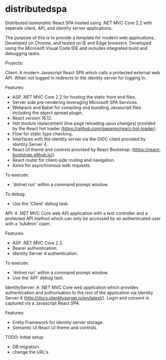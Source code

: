 # distributedspa
Distributed isomorphic React SPA hosted using .NET MVC Core 2.2 with seperate client, API, and identity server applications.

The purpose of this is to provide a template for modern web applications.. Developed on Chrome, and tested on IE and Edge browsers. Developed using the Microsoft Visual Code IDE and includes integrated build and debugging tasks.

Projects:

Client: A modern Javascript React SPA which calls a protected external web API. When not logged in redirects to the identity server for logging in.
  
Features:
  - ASP .NET MVC Core 2.2 for hosting the static front end files.
  - Server side pre-rendering leveraging Microsoft SPA Services.
  - Webpack and Babel for compiling and bundling Javascript files including the object spread plugin.
  - React version 16.12.
  - Hot module replacement (live page reloading upon changes) provided by the React hot loader (https://github.com/gaearon/react-hot-loader).
  - Flow for static type checking.
  - Interfaces with the identity server via the OIDC client provided by Identity Server 4.
  - React UI theme and controls provided by React Bootstrap: (https://react-bootstrap.github.io/).
  - React router for client-side routing and navigation.
  - Axios for asynchronous web requests.
  
To execute:
  - 'dotnet run' within a command prompt window.
  
To debug:
  - Use the 'Client' debug task.


API: A .NET MVC Core web API application with a test controller and a protected API method which can only be accessed by an authenticated user with a 'IsAdmin' claim.

Features:
  - ASP .NET MVC Core 2.2.
  - Bearer authentication.
  - Identity Server 4 authentication.
  
To execute:
  - 'dotnet run' within a command prompt window.
  - Use the 'API' debug task.


IdentityServer: A .NET MVC Core web application which provides authentication and authorisation to the rest of the application via Identity Server 4 (http://docs.identityserver.io/en/latest/). Login and consent is captured via a Javascript React SPA.

Features:
  - Entity Framework for identity server storage.
  - Semantic UI React UI theme and controls.
  
  
TODO: Initial setup
  - DB migration.
  - change the URL's.
